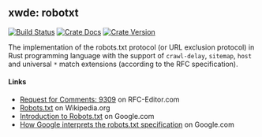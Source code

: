 ## xwde: robotxt

[![Build Status][action-badge]][action-url]
[![Crate Docs][docs-badge]][docs-url]
[![Crate Version][crates-badge]][crates-url]

[action-badge]: https://img.shields.io/github/actions/workflow/status/xwde/robotxt/build.yaml?branch=main&label=build&logo=github&style=for-the-badge
[action-url]: https://github.com/xwde/robotxt/actions/workflows/build.yaml
[crates-badge]: https://img.shields.io/crates/v/robotxt.svg?logo=rust&style=for-the-badge
[crates-url]: https://crates.io/crates/robotxt
[docs-badge]: https://img.shields.io/docsrs/robotxt?logo=Docs.rs&style=for-the-badge
[docs-url]: http://docs.rs/robotxt

The implementation of the robots.txt protocol (or URL exclusion protocol) in
Rust programming language with the support of `crawl-delay`, `sitemap`, `host`
and universal `*` match extensions (according to the RFC specification).

#### Links

- [Request for Comments: 9309](https://www.rfc-editor.org/rfc/rfc9309.txt) on
  RFC-Editor.com
- [Robots.txt](https://en.wikipedia.org/wiki/Robots.txt) on Wikipedia.org
- [Introduction to Robots.txt](https://developers.google.com/search/docs/crawling-indexing/robots/intro)
  on Google.com
- [How Google interprets the robots.txt specification](https://developers.google.com/search/docs/crawling-indexing/robots/robots_txt)
  on Google.com
